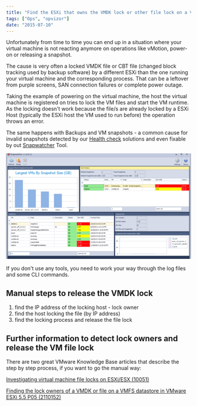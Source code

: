 ```yaml
---
title: "Find the ESXi that owns the VMDK lock or other file lock on a VMFS datastore"
tags: ["Ops", "opvizor"]
date: "2015-07-10"
---
```


Unfortunately from time to time you can end up in a situation where your virtual machine is not reacting anymore on operations like vMotion, power-on or releasing a snapshot.

The cause is very often a locked VMDK file or CBT file (changed block tracking used by backup software) by a different ESXi than the one running your virtual machine and the corresponding process. That can be a leftover from purple screens, SAN connection failures or complete power outage.

Taking the example of powering on the virtual machine, the host the virtual machine is registered on tries to lock the VM files and start the VM runtime. As the locking doesn't work because the file/s are already locked by a ESXi Host (typically the ESXi host the VM used to run before) the operation throws an error.

The same happens with Backups and VM snapshots - a common cause for invalid snapshots detected by our [Health check](https://www.opvizor.com/register "Health check") solutions and even fixable by out [Snapwatcher](http://try.opvizor.com/snapwatcherent "Snapwatcher ") Tool.

[![Locked vMDK file, locked cbt file, vmdk lock owners](/images/blog/wpid-snapwatcher1.png)](http://try.opvizor.com/snapwatcherent)

If you don't use any tools, you need to work your way through the log files and some CLI commands.

## Manual steps to release the VMDK lock

1. find the IP address of the locking host - lock owner
2. find the host locking the file (by IP address)
3. find the locking process and release the file lock

## Further information to detect lock owners and release the VM file lock

There are two great VMware Knowledge Base articles that describe the step by step process, if you want to go the manual way:

[Investigating virtual machine file locks on ESXi/ESX (10051)](http://kb.vmware.com/selfservice/search.do?cmd=displayKC&docType=kc&docTypeID=DT_KB_1_1&externalId=10051 "Investigating virtual machine file locks on ESXi/ESX (10051)")

[Finding the lock owners of a VMDK or file on a VMFS datastore in VMware ESXi 5.5 P05 (2110152)](http://kb.vmware.com/selfservice/microsites/search.do?language=en_US&cmd=displayKC&externalId=2110152 "Finding the lock owners of a VMDK or file on a VMFS datastore in VMware ESXi 5.5 P05 (2110152)")
